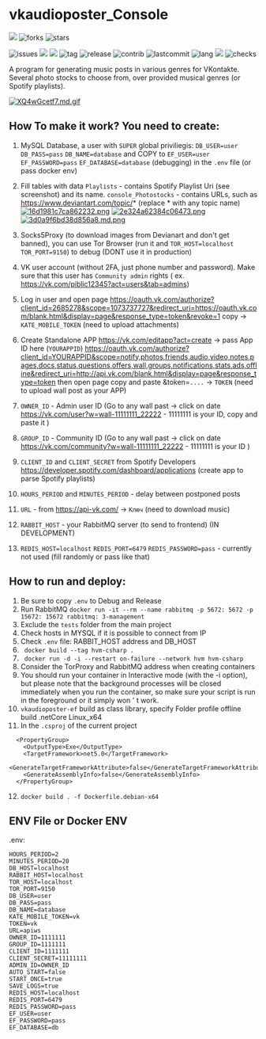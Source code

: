 
# vkaudioposter_Console
![](https://img.shields.io/github/followers/rhiskey?style=social)
![forks](https://img.shields.io/github/forks/rhiskey/vkaudioposter_Console?style=social)
![stars](https://img.shields.io/github/stars/rhiskey/vkaudioposter_Console?style=social)

![issues](https://img.shields.io/github/issues/rhiskey/vkaudioposter_Console)
![](https://img.shields.io/github/issues-closed-raw/rhiskey/vkaudioposter_Console)
![](https://img.shields.io/github/license/rhiskey/vkaudioposter_Console)
![tag](https://img.shields.io/github/v/tag/rhiskey/vkaudioposter_Console)
![release](https://img.shields.io/github/v/release/rhiskey/vkaudioposter_Console)
![contrib](https://img.shields.io/github/contributors/rhiskey/vkaudioposter_Console)
![lastcommit](https://img.shields.io/github/last-commit/rhiskey/vkaudioposter_Console)
![lang](https://img.shields.io/github/languages/count/rhiskey/vkaudioposter_Console)
![](https://img.shields.io/github/commit-activity/m/rhiskey/vkaudioposter_Console)
![checks](https://img.shields.io/github/checks-status/rhiskey/vkaudioposter_Console/main)


A program for generating music posts in various genres for VKontakte.
Several photo stocks to choose from, over provided musical genres (or Spotify playlists).

[![XQ4wGcetf7.md.gif](https://s4.gifyu.com/images/XQ4wGcetf7.md.gif)](https://gifyu.com/image/ZZNO)

## How To make it work? You need to create:
1) MySQL Database, a user with `SUPER` global priviliegis: `DB_USER=user` `DB_PASS=pass` `DB_NAME=database` and COPY to `EF_USER=user` `EF_PASSWORD=pass` `EF_DATABASE=database` (debugging) in the `.env` file (or pass docker env)

2) Fill tables with data `Playlists` - contains Spotify Playlist Uri (see screenshot) and its name.
 `console_Photostocks` - contains URLs, such as https://www.deviantart.com/topic/* (replace * with any topic name)
[![16d1981c7ca862232.png](https://s4.gifyu.com/images/16d1981c7ca862232.png)](https://gifyu.com/image/ZZtZ)
[![2e324a62384c06473.png](https://s4.gifyu.com/images/2e324a62384c06473.png)](https://gifyu.com/image/ZZtV)
[![3d0a9f6bd38d856a8.md.png](https://s4.gifyu.com/images/3d0a9f6bd38d856a8.md.png)](https://gifyu.com/image/ZZ53)

3) Socks5Proxy (to download images from Devianart and don't get banned), you can use Tor Browser (run it and `TOR_HOST=localhost` `TOR_PORT=9150`)  to debug (DONT use it in production)
4) VK user account (without 2FA, just phone number and password). Make sure that this user has `Community admin` rights ( ex. https://vk.com/piblic12345?act=users&tab=admins)
5) Log in user and open page https://oauth.vk.com/authorize?client_id=2685278&scope=1073737727&redirect_uri=https://oauth.vk.com/blank.html&display=page&response_type=token&revoke=1 copy ->  `KATE_MOBILE_TOKEN` (need to upload attachments)
6) Create Standalone APP https://vk.com/editapp?act=create -> pass App ID here (`YOURAPPID`) https://oauth.vk.com/authorize?client_id=YOURAPPID&scope=notify,photos,friends,audio,video,notes,pages,docs,status,questions,offers,wall,groups,notifications,stats,ads,offline&redirect_uri=http://api.vk.com/blank.html&display=page&response_type=token then open page copy and paste &token=`....` -> `TOKEN` (need to upload wall post as your APP)
7) `OWNER_ID` - Admin user ID (Go to any wall past -> click on date https://vk.com/user?w=wall-11111111_22222  - 11111111 is your ID, copy and paste it )
8) `GROUP_ID` - Community ID  (Go to any wall past -> click on date https://vk.com/community?w=wall-11111111_22222  - 11111111 is your ID )
9) `CLIENT_ID` and `CLIENT_SECRET` from Spotify Developers https://developer.spotify.com/dashboard/applications (create app to parse Spotify playlists)
10) `HOURS_PERIOD` and `MINUTES_PERIOD` - delay between postponed posts
11) `URL` - from https://api-vk.com/ -> `Ключ` (need to download music)
12) `RABBIT_HOST` - your RabbitMQ server (to send to frontend) (IN DEVELOPMENT)
13) `REDIS_HOST=localhost` `REDIS_PORT=6479` `REDIS_PASSWORD=pass` - currently not used (fill randomly or pass like that)

## How to run and deploy:
1. Be sure to copy `.env` to Debug and Release
2. Run RabbitMQ `docker run -it --rm --name rabbitmq -p 5672: 5672 -p 15672: 15672 rabbitmq: 3-management`
3. Exclude the `tests` folder from the main project
4. Check hosts in MYSQL if it is possible to connect from IP
5. Check `.env` file: RABBIT_HOST address and DB_HOST
6. ` docker build --tag hvm-csharp .`
7. ` docker run -d -i --restart on-failure --network hvm hvm-csharp`
8. Consider the TorProxy and RabbitMQ address when creating containers
9. You should run your container in Interactive mode (with the -i option), but please note that the background processes will be closed immediately when you run the container, so make sure your script is run in the foreground or it simply won ' t work.
10. `vkaudioposter-ef` build as class library, specify Folder profile offline build .netCore Linux_x64
11. In the `.csproj` of the current project
```
  <PropertyGroup>
    <OutputType>Exe</OutputType>
    <TargetFramework>net5.0</TargetFramework>
    <GenerateTargetFrameworkAttribute>false</GenerateTargetFrameworkAttribute>
    <GenerateAssemblyInfo>false</GenerateAssemblyInfo>
  </PropertyGroup>
```
12. `docker build . -f Dockerfile.debian-x64`

## ENV File or Docker ENV
.env:
```
HOURS_PERIOD=2
MINUTES_PERIOD=20
DB_HOST=localhost
RABBIT_HOST=localhost
TOR_HOST=localhost
TOR_PORT=9150
DB_USER=user
DB_PASS=pass
DB_NAME=database
KATE_MOBILE_TOKEN=vk
TOKEN=vk
URL=apiws
OWNER_ID=1111111
GROUP_ID=1111111
CLIENT_ID=1111111
CLIENT_SECRET=11111111
ADMIN_ID=OWNER_ID
AUTO_START=false
START_ONCE=true
SAVE_LOGS=true
REDIS_HOST=localhost
REDIS_PORT=6479
REDIS_PASSWORD=pass
EF_USER=user
EF_PASSWORD=pass
EF_DATABASE=db
```
